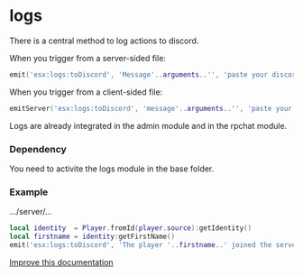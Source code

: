 # logs

There is a central method to log actions to discord. 

When you trigger from a server-sided file:
```lua
emit('esx:logs:toDiscord', 'Message'..arguments..'', 'paste your discord webhook')
```

When you trigger from a client-sided file:
```lua
emitServer('esx:logs:toDiscord', 'message'..arguments..'', 'paste your discord webhook')
```
Logs are already integrated in the admin module and in the rpchat module. 

### Dependency
You need to activite the logs module in the base folder.

### Example
.../server/...
```lua
local identity  = Player.fromId(player.source):getIdentity()
local firstname = identity:getFirstName()
emit('esx:logs:toDiscord', 'The player '..firstname..' joined the server.', 'paste your discord webhook')
```

[Improve this documentation](https://github.com/esx-framework/esx-framework.github.io/blob/development/docs/es_extended2/common/functions/logs.md)
